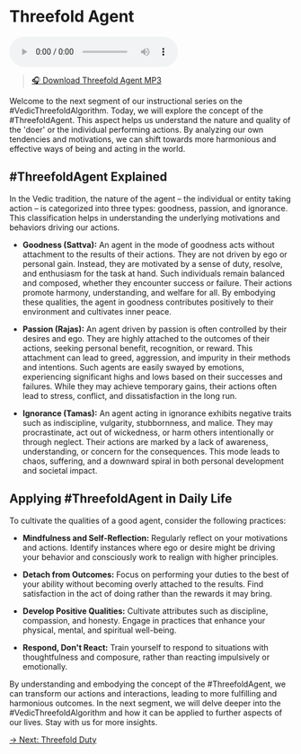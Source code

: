 # Threefold Agent

<audio src="https://indra.team/audio/indra/threefold-agent.mp3" controls></audio>

> [🎧 Download Threefold Agent MP3](https://indra.team/audio/indra/threefold-agent.mp3)

Welcome to the next segment of our instructional series on the #VedicThreefoldAlgorithm. Today, we will explore the concept of the #ThreefoldAgent. This aspect helps us understand the nature and quality of the 'doer' or the individual performing actions. By analyzing our own tendencies and motivations, we can shift towards more harmonious and effective ways of being and acting in the world.

## #ThreefoldAgent Explained

In the Vedic tradition, the nature of the agent – the individual or entity taking action – is categorized into three types: goodness, passion, and ignorance. This classification helps in understanding the underlying motivations and behaviors driving our actions.

- **Goodness (Sattva):** An agent in the mode of goodness acts without attachment to the results of their actions. They are not driven by ego or personal gain. Instead, they are motivated by a sense of duty, resolve, and enthusiasm for the task at hand. Such individuals remain balanced and composed, whether they encounter success or failure. Their actions promote harmony, understanding, and welfare for all. By embodying these qualities, the agent in goodness contributes positively to their environment and cultivates inner peace.

- **Passion (Rajas):** An agent driven by passion is often controlled by their desires and ego. They are highly attached to the outcomes of their actions, seeking personal benefit, recognition, or reward. This attachment can lead to greed, aggression, and impurity in their methods and intentions. Such agents are easily swayed by emotions, experiencing significant highs and lows based on their successes and failures. While they may achieve temporary gains, their actions often lead to stress, conflict, and dissatisfaction in the long run.

- **Ignorance (Tamas):** An agent acting in ignorance exhibits negative traits such as indiscipline, vulgarity, stubbornness, and malice. They may procrastinate, act out of wickedness, or harm others intentionally or through neglect. Their actions are marked by a lack of awareness, understanding, or concern for the consequences. This mode leads to chaos, suffering, and a downward spiral in both personal development and societal impact.

## Applying #ThreefoldAgent in Daily Life

To cultivate the qualities of a good agent, consider the following practices:

- **Mindfulness and Self-Reflection:** Regularly reflect on your motivations and actions. Identify instances where ego or desire might be driving your behavior and consciously work to realign with higher principles.

- **Detach from Outcomes:** Focus on performing your duties to the best of your ability without becoming overly attached to the results. Find satisfaction in the act of doing rather than the rewards it may bring.

- **Develop Positive Qualities:** Cultivate attributes such as discipline, compassion, and honesty. Engage in practices that enhance your physical, mental, and spiritual well-being.

- **Respond, Don't React:** Train yourself to respond to situations with thoughtfulness and composure, rather than reacting impulsively or emotionally.

By understanding and embodying the concept of the #ThreefoldAgent, we can transform our actions and interactions, leading to more fulfilling and harmonious outcomes. In the next segment, we will delve deeper into the #VedicThreefoldAlgorithm and how it can be applied to further aspects of our lives. Stay with us for more insights.

[→ Next: Threefold Duty](threefold-duty.md)
